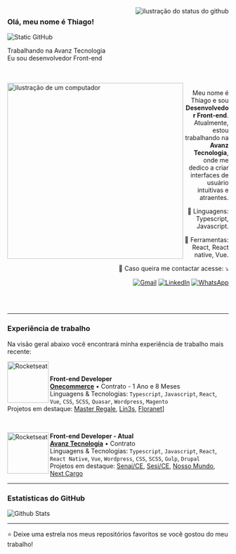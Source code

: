 <img align='right' src="https://github-readme-stats.vercel.app/api?username=thiagofreitas-002&show_icons=true&title_color=783c00&text_color=af552e&icon_color=783c00&bg_color=f8efd4&cache_seconds=2300" alt="ilustração do status do github">

### Olá, meu nome é Thiago!

<img src="https://img.shields.io/static/v1?label=Overview&message=Thiago&color=f8efd4&style=for-the-badge&logo=GitHub" alt="Static GitHub">

<p>Trabalhando na Avanz Tecnologia<br/> Eu sou desenvolvedor Front-end</p>

<br/>
<br/>

<img src="https://raw.githubusercontent.com/MicaelliMedeiros/micaellimedeiros/master/image/computer-illustration.png" alt="ilustração de um computador" min-width="400px" max-width="400px" width="400px" align="left">

<p align="right"> 
  Meu nome é Thiago e sou <strong>Desenvolvedor Front-end</strong>.<br/> 
  Atualmente, estou trabalhando na <strong>Avanz Tecnologia</strong>, onde me dedico a criar interfaces de usuário intuitivas e atraentes.
</p>

<p align="right">
  🦄 Linguagens: Typescript, Javascript.
</p>

<p align="right">
  💼 Ferramentas: React, React native, Vue.
</p>

<p align="right">
  📩 Caso queira me contactar acesse: ⤵️
</p>

<p align="right">
  <a href="mailto:thiagofreitas2909@gmail.com" title="Gmail">
  <img src="https://img.shields.io/badge/-Gmail-FF0000?style=flat-square&labelColor=FF0000&logo=gmail&logoColor=white&link=LINK-DO-SEU-GMAIL" alt="Gmail"/></a>
  <a href="https://www.linkedin.com/in/thiago-f-122a26220/" title="LinkedIn">
  <img src="https://img.shields.io/badge/-Linkedin-0e76a8?style=flat-square&logo=Linkedin&logoColor=white&link=LINK-DO-SEU-LINKEDIN" alt="LinkedIn"/></a>
  <a href="https://wa.me/5585997564932" title="WhatsApp">
  <img src="https://img.shields.io/badge/-WhatsApp-25d366?style=flat-square&labelColor=25d366&logo=whatsapp&logoColor=white&link=API-DO-SEU-WHATSAPP" alt="WhatsApp"/></a>
</p>

<br/>
<br/>

---

### Experiência de trabalho

Na visão geral abaixo você encontrará minha experiência de trabalho mais recente:

[<img align="left" height="94px" width="94px" alt="Rocketseat" src="https://files.catbox.moe/8f7b74.svg"/>](https://www.avanz.com.br/)

<br/>

**Front-end Developer** \
[**Onecommerce**](https://onecommerce.es/) • Contrato - 1 Ano e 8 Meses \
Linguagens & Tecnologias: `Typescript`, `Javascript`, `React`, `Vue`, `CSS`, `SCSS`, `Quasar`, `Wordpress`, `Magento` \
Projetos em destaque: [Master Regale](https://www.master-regale.de/), [Lin3s](https://lin3s.com/), [Floranet]()]

<br/>

[<img align="left" height="94px" width="94px" alt="Rocketseat" src="https://www.avanz.com.br/themes/custom/default/logo.svg"/>](https://www.avanz.com.br/)

**Front-end Developer - Atual** \
[**Avanz Tecnologia**](https://www.avanz.com.br/) • Contrato \
Linguagens & Tecnologias: `Typescript`, `Javascript`, `React`, `React Native`, `Vue`, `Wordpress`, `CSS`, `SCSS`, `Gulp`, `Drupal`\
Projetos em destaque: [Senai/CE](https://senai-ce.org.br/), [Sesi/CE](https://www.sesi-ce.org.br/), [Nosso Mundo](https://web.nossomundoapp.com.br/), [Next Cargo](https://www.nextcargo.app/)

---

### Estatísticas do GitHub
<img src="https://github-readme-streak-stats.herokuapp.com/?user=thiagofreitas-002&theme=dark&hide_border=false" alt="Github Stats">

---

⭐️ Deixe uma estrela nos meus repositórios favoritos se você gostou do meu trabalho!
